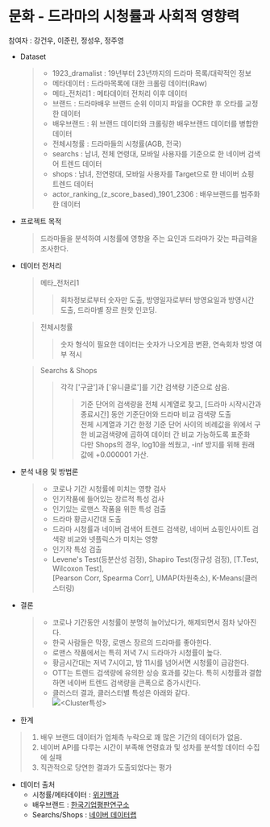# 문화 - 드라마의 시청률과 사회적 영향력
참여자 : 강건우, 이준린, 정성우, 정주영

* Dataset
  > * 1923_dramalist : 19년부터 23년까지의 드라마 목록/대략적인 정보  
  > * 메타데이터 : 드라마목록에 대한 크롤링 데이터(Raw)  
  > * 메타_전처리1 : 메타데이터 전처리 이후 데이터  
  > * 브랜드 : 드라마배우 브랜드 순위 이미지 파일을 OCR한 후 오타를 교정한 데이터  
  > * 배우브랜드 : 위 브랜드 데이터와 크롤링한 배우브랜드 데이터를 병합한 데이터  
  > * 전체시청률 : 드라마들의 시청률(AGB, 전국)  
  > * searchs : 남녀, 전체 연령대, 모바일 사용자를 기준으로 한 네이버 검색어 트렌드 데이터  
  > * shops : 남녀, 전연령대, 모바일 사용자를 Target으로 한 네이버 쇼핑 트렌드 데이터  
  > * actor_ranking_(z_score_based)_1901_2306 : 배우브랜드를 범주화한 데이터  
  
* 프로젝트 목적
  > 드라마들을 분석하여 시청률에 영향을 주는 요인과 드라마가 갖는 파급력을 조사한다.
  
* 데이터 전처리  
  > 메타_전처리1  
  > > 회차정보로부터 숫자만 도출, 방영일자로부터 방영요일과 방영시간 도출, 드라마별 장르 원핫 인코딩.  
  
  > 전체시청률  
  > > 숫자 형식이 필요한 데이터는 숫자가 나오게끔 변환, 연속회차 방영 여부 적시
    
  > Searchs & Shops  
  > > 각각 ['구글']과 ['유니클로']를 기간 검색량 기준으로 삼음.  
  > > > 기준 단어의 검색량을 전체 시계열로 찾고,  [드라마 시작시간과 종료시간] 동안 기준단어와 드라마 비교 검색량 도출  
  > > > 전체 시계열과 기간 한정 기준 단어 사이의 비례값을 위에서 구한 비교검색량에 곱하여 데이터 간 비교 가능하도록 표준화  
  > > > 다만 Shops의 경우, log10을 씌웠고, -inf 방지를 위해 원래 값에 +0.000001 가산.  
  
* 분석 내용 및 방법론
  > * 코로나 기간 시청률에 미치는 영향 검사
  > * 인기작품에 들어있는 장르적 특성 검사  
  > * 인기있는 로맨스 작품을 위한 특성 검출  
  > * 드라마 황금시간대 도출  
  > * 드라마 시청률과 네이버 검색어 트렌드 검색량, 네이버 쇼핑인사이트 검색량 비교와 넷플릭스가 미치는 영향  
  > * 인기작 특성 검출  
  > * Levene's Test(등분산성 검정), Shapiro Test(정규성 검정), [T.Test, Wilcoxon Test],  
[Pearson Corr, Spearma Corr], UMAP(차원축소), K-Means(클러스터링)

* 결론  
  > * 코로나 기간동안 시청률이 분명히 늘어났다가, 해제되면서 점차 낮아진다.  
  > * 한국 사람들은 막장, 로맨스 장르의 드라마를 좋아한다.  
  > * 로맨스 작품에서는 특히 저녁 7시 드라마가 시청률이 높다.  
  > * 황금시간대는 저녁 7시이고, 밤 11시를 넘어서면 시청률이 급감한다.  
  > * OTT는 트렌드 검색량에 유의한 상승 효과를 갖는다. 특히 시청률과 결합하면 네이버 트렌드 검색량을 큰폭으로 증가시킨다.
  > * 클러스터 결과, 클러스터별 특성은 아래와 같다.  
  > ![<Cluster특성>](<https://github.com/zoozero127/10th-EDA/blob/main/Team_C/Dataset/Cluster%ED%8A%B9%EC%84%B1.PNG>)

* 한계
 > 1. 배우 브랜드 데이터가 업체측 누락으로 꽤 많은 기간의 데이터가 없음.  
 > 2. 네이버 API를 다루는 시간이 부족해 연령효과 및 성차를 분석할 데이터 수집에 실패  
 > 3. 직관적으로 당연한 결과가 도출되었다는 평가  

* 데이터 출처
  * 시청률/메타데이터 : [위키백과](<https://ko.wikipedia.org/wiki/>)
  * 배우브랜드 : [한국기업평판연구소](<http://rekorea.net/>)
  * Searchs/Shops : [네이버 데이터랩](<https://datalab.naver.com/keyword/trendSearch.naver>)
  
